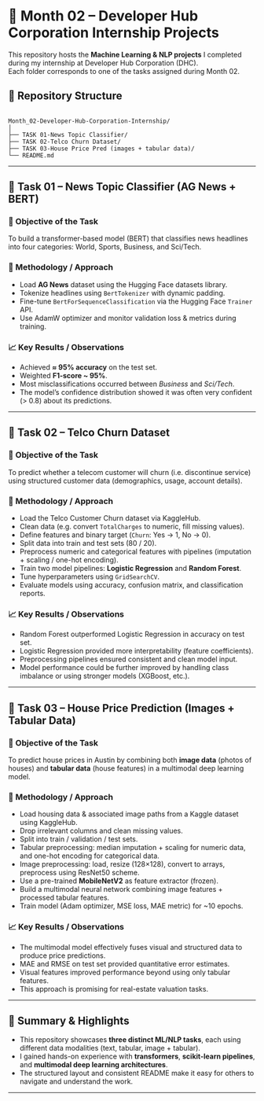 # 🌟 Month 02 – Developer Hub Corporation Internship Projects

This repository hosts the **Machine Learning & NLP projects** I completed during my internship at Developer Hub Corporation (DHC).  
Each folder corresponds to one of the tasks assigned during Month 02.

## 📂 Repository Structure

```

Month_02-Developer-Hub-Corporation-Internship/
│
├── TASK 01-News Topic Classifier/
├── TASK 02-Telco Churn Dataset/
├── TASK 03-House Price Pred (images + tabular data)/
└── README.md

```

---

## 🧾 Task 01 – News Topic Classifier (AG News + BERT)

### 🎯 Objective of the Task  
To build a transformer-based model (BERT) that classifies news headlines into four categories: World, Sports, Business, and Sci/Tech.

### 🧠 Methodology / Approach  
- Load **AG News** dataset using the Hugging Face datasets library.  
- Tokenize headlines using `BertTokenizer` with dynamic padding.  
- Fine-tune `BertForSequenceClassification` via the Hugging Face `Trainer` API.  
- Use AdamW optimizer and monitor validation loss & metrics during training.

### 📈 Key Results / Observations  
- Achieved **≈ 95% accuracy** on the test set.  
- Weighted **F1-score ~ 95%**.  
- Most misclassifications occurred between *Business* and *Sci/Tech*.  
- The model’s confidence distribution showed it was often very confident (> 0.8) about its predictions.

---

## 🧾 Task 02 – Telco Churn Dataset

### 🎯 Objective of the Task  
To predict whether a telecom customer will churn (i.e. discontinue service) using structured customer data (demographics, usage, account details).

### 🧠 Methodology / Approach  
- Load the Telco Customer Churn dataset via KaggleHub.  
- Clean data (e.g. convert `TotalCharges` to numeric, fill missing values).  
- Define features and binary target (`Churn`: Yes → 1, No → 0).  
- Split data into train and test sets (80 / 20).  
- Preprocess numeric and categorical features with pipelines (imputation + scaling / one-hot encoding).  
- Train two model pipelines: **Logistic Regression** and **Random Forest**.  
- Tune hyperparameters using `GridSearchCV`.  
- Evaluate models using accuracy, confusion matrix, and classification reports.

### 📈 Key Results / Observations  
- Random Forest outperformed Logistic Regression in accuracy on test set.  
- Logistic Regression provided more interpretability (feature coefficients).  
- Preprocessing pipelines ensured consistent and clean model input.  
- Model performance could be further improved by handling class imbalance or using stronger models (XGBoost, etc.).

---

## 🧾 Task 03 – House Price Prediction (Images + Tabular Data)

### 🎯 Objective of the Task  
To predict house prices in Austin by combining both **image data** (photos of houses) and **tabular data** (house features) in a multimodal deep learning model.

### 🧠 Methodology / Approach  
- Load housing data & associated image paths from a Kaggle dataset using KaggleHub.  
- Drop irrelevant columns and clean missing values.  
- Split into train / validation / test sets.  
- Tabular preprocessing: median imputation + scaling for numeric data, and one-hot encoding for categorical data.  
- Image preprocessing: load, resize (128×128), convert to arrays, preprocess using ResNet50 scheme.  
- Use a pre-trained **MobileNetV2** as feature extractor (frozen).  
- Build a multimodal neural network combining image features + processed tabular features.  
- Train model (Adam optimizer, MSE loss, MAE metric) for ~10 epochs.  

### 📈 Key Results / Observations  
- The multimodal model effectively fuses visual and structured data to produce price predictions.  
- MAE and RMSE on test set provided quantitative error estimates.  
- Visual features improved performance beyond using only tabular features.  
- This approach is promising for real-estate valuation tasks.

---

## 🧮 Summary & Highlights

- This repository showcases **three distinct ML/NLP tasks**, each using different data modalities (text, tabular, image + tabular).  
- I gained hands-on experience with **transformers**, **scikit-learn pipelines**, and **multimodal deep learning architectures**.  
- The structured layout and consistent README make it easy for others to navigate and understand the work.

---


